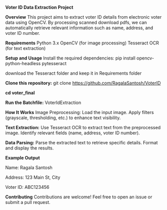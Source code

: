 **Voter ID Data Extraction Project**


**Overview**
This project aims to extract voter ID details from electronic voter data using OpenCV. By processing scanned download pdfs, we can automatically retrieve relevant information such as name, address, and voter ID number.


**Requirements**
Python 3.x
OpenCV (for image processing)
Tesseract OCR (for text extraction)

**Setup and Usage**
Install the required dependencies:
pip install opencv-python-headless pytesseract


download the Tesseract folder and keep it in Requirements folder


**Clone this repository:**
git clone https://github.com/RagalaSantosh/VoterID

**cd voter_final**

**Run the Batchfile:**
VoterIdExtraction


**How It Works**
Image Preprocessing:
Load the input image.
Apply filters (grayscale, thresholding, etc.) to enhance text visibility.

**Text Extraction:**
Use Tesseract OCR to extract text from the preprocessed image.
Identify relevant fields (name, address, voter ID number).


**Data Parsing:**
Parse the extracted text to retrieve specific details.
Format and display the results.

**Example Output**

Name: Ragala Santosh

Address: 123 Main St, City

Voter ID: ABC123456

**Contributing**
Contributions are welcome! Feel free to open an issue or submit a pull request.
